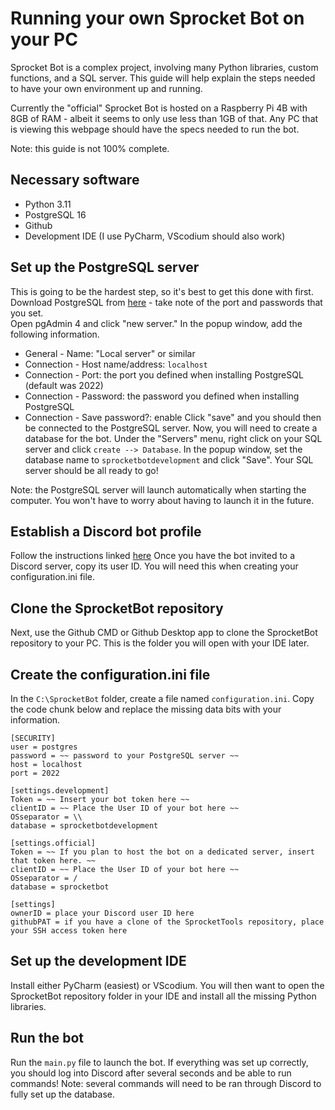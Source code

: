 # Running your own Sprocket Bot on your PC

Sprocket Bot is a complex project, involving many Python libraries, custom functions, and a SQL server.  This guide will help explain the steps needed to have your own environment up and running.

Currently the "official" Sprocket Bot is hosted on a Raspberry Pi 4B with 8GB of RAM - albeit it seems to only use less than 1GB of that.  Any PC that is viewing this webpage should have the specs needed to run the bot.

Note: this guide is not 100% complete.

## Necessary software
- Python 3.11
- PostgreSQL 16
- Github
- Development IDE (I use PyCharm, VScodium should also work)

## Set up the PostgreSQL server

This is going to be the hardest step, so it's best to get this done with first.  Download PostgreSQL from [here](https://www.postgresql.org/download/) - take note of the port and passwords that you set.  
Open pgAdmin 4 and click "new server."  In the popup window, add the following information.
- General - Name: "Local server" or similar
- Connection - Host name/address: `localhost`
- Connection - Port: the port you defined when installing PostgreSQL (default was 2022)
- Connection - Password: the password you defined when installing PostgreSQL
- Connection - Save password?: enable
Click "save" and you should then be connected to the PostgreSQL server.
Now, you will need to create a database for the bot.  Under the "Servers" menu, right click on your SQL server and click `create --> Database`.  In the popup window, set the database name to `sprocketbotdevelopment` and click "Save".  Your SQL server should be all ready to go!

Note: the PostgreSQL server will launch automatically when starting the computer.  You won't have to worry about having to launch it in the future.  

## Establish a Discord bot profile

Follow the instructions linked [here](https://discordpy.readthedocs.io/en/stable/discord.html)
Once you have the bot invited to a Discord server, copy its user ID.  You will need this when creating your configuration.ini file.

## Clone the SprocketBot repository

Next, use the Github CMD or Github Desktop app to clone the SprocketBot repository to your PC.  This is the folder you will open with your IDE later.

## Create the configuration.ini file

In the `C:\SprocketBot` folder, create a file named `configuration.ini`.  Copy the code chunk below and replace the missing data bits with your information. 
```
[SECURITY]
user = postgres
password = ~~ password to your PostgreSQL server ~~
host = localhost
port = 2022

[settings.development]
Token = ~~ Insert your bot token here ~~
clientID = ~~ Place the User ID of your bot here ~~
OSseparator = \\
database = sprocketbotdevelopment

[settings.official]
Token = ~~ If you plan to host the bot on a dedicated server, insert that token here. ~~
clientID = ~~ Place the User ID of your bot here ~~
OSseparator = /
database = sprocketbot

[settings]
ownerID = place your Discord user ID here
githubPAT = if you have a clone of the SprocketTools repository, place your SSH access token here
```

## Set up the development IDE

Install either PyCharm (easiest) or VScodium.  You will then want to open the SprocketBot repository folder in your IDE and install all the missing Python libraries.

## Run the bot

Run the `main.py` file to launch the bot.  If everything was set up correctly, you should log into Discord after several seconds and be able to run commands!
Note: several commands will need to be ran through Discord to fully set up the database.


